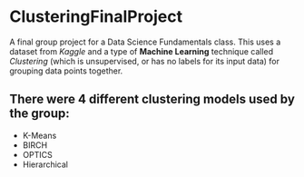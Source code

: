 # ClusteringFinalProject
A final group project for a Data Science Fundamentals class. This uses a dataset from *Kaggle* and a type of **Machine Learning** technique called *Clustering* (which is unsupervised, or has no labels for its input data) for grouping data points together.

## There were 4 different clustering models used by the group:
* K-Means
* BIRCH
* OPTICS
* Hierarchical
